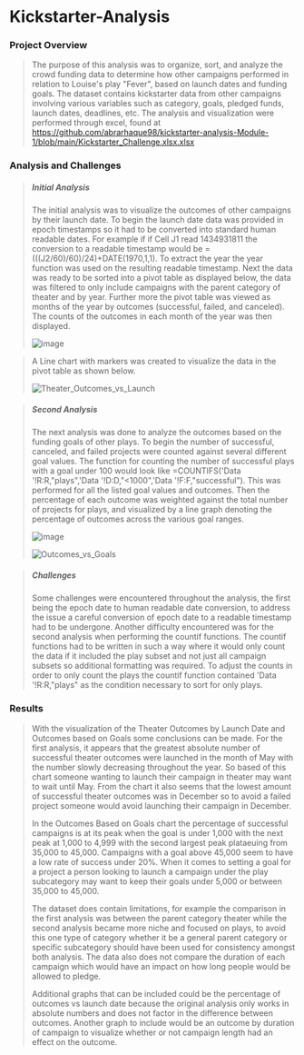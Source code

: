 # Kickstarter-Analysis
### Project Overview

>The purpose of this analysis was to organize, sort, and analyze the crowd funding data to determine how other campaigns performed in relation to Louise's play "Fever", based on launch dates and funding goals. The dataset contains kickstarter data from other campaigns involving various variables such as category, goals, pledged funds, launch dates, deadlines, etc. The analysis and visualization were performed through excel, found at https://github.com/abrarhaque98/kickstarter-analysis-Module-1/blob/main/Kickstarter_Challenge.xlsx.xlsx

### Analysis and Challenges

> ##### **Initial Analysis**
> The initial analysis was to visualize the outcomes of other campaigns by their launch date. To begin the launch date data was provided in epoch timestamps so it had to be converted into standard human readable dates. For example if if Cell J1 read 1434931811 the conversion to a readable timestamp would be =(((J2/60)/60)/24)+DATE(1970,1,1). To extract the year the year function was used on the resulting readable timestamp. 
> Next the data was ready to be sorted into a pivot table as displayed below, the data was filtered to only include campaigns with the parent category of theater and by year. Further more the pivot table was viewed as months of the year by outcomes (successful, failed, and canceled). The counts of the outcomes in each month of the year was then displayed.
> 
>![image](https://user-images.githubusercontent.com/85713568/131398225-78ccb86c-33ec-4e1f-a319-f8876ff4562b.png)

> A Line chart with markers was created to visualize the data in the pivot table as shown below. 
> 
> ![Theater_Outcomes_vs_Launch](https://user-images.githubusercontent.com/85713568/131399752-e87a1d78-a468-45c3-b36c-d7f9f00fafb4.png)

>##### **Second Analysis**
>The next analysis was done to analyze the outcomes based on the funding goals of other plays. To begin the number of successful, canceled, and failed projects were counted against several different goal values. The function for counting the number of successful plays with a goal under 100 would look like =COUNTIFS('Data '!R:R,"plays",'Data '!D:D,"<1000",'Data '!F:F,"successful"). This was performed for all the listed goal values and outcomes. Then the percentage of each outcome was weighted against the total number of projects for plays, and visualized by a line graph denoting the percentage of outcomes across the various goal ranges.
>
>![image](https://user-images.githubusercontent.com/85713568/131399938-e57e9607-aeaa-47eb-a5f7-66fd0bb64f27.png)
>
>![Outcomes_vs_Goals](https://user-images.githubusercontent.com/85713568/131399987-40cdd7c7-2a9f-4286-b6ba-59841f4414b5.png)

>##### **Challenges**
>Some challenges were encountered throughout the analysis, the first being the epoch date to human readable date conversion, to address the issue a careful conversion of epoch date to a readable timestamp had to be undergone. Another difficulty encountered was for the second analysis when performing the countif functions. The countif functions had to be written in such a way where it would only count the data if it included the play subset and not just all campaign subsets so additional formatting was required. To adjust the counts in order to only count the plays the countif function contained 'Data '!R:R,"plays" as the condition necessary to sort for only plays. 


### Results 

> With the visualization of the Theater Outcomes by Launch Date and Outcomes based on Goals some conclusions can be made. For the first analysis, it appears that the greatest absolute number of successful theater outcomes were launched in the month of May with the number slowly decreasing throughout the year. So based of this chart someone wanting to launch their campaign in theater may want to wait until May. From the chart it also seems that the lowest amount of successful theater outcomes was in December so to avoid a failed project someone would avoid launching their campaign in December.
> 
> In the Outcomes Based on Goals chart the percentage of successful campaigns is at its peak when the goal is under 1,000 with the next peak at 1,000 to 4,999 with the second largest peak plataeuing from 35,000 to 45,000. Campaigns with a goal above 45,000 seem to have a low rate of success under 20%. When it comes to setting a goal for a project a person looking to launch a campaign under the play subcategory may want to keep their goals under 5,000 or between 35,000 to 45,000.
>
> The dataset does contain limitations, for example the comparison in the first analysis was between the parent category theater while the second analysis became more niche and focused on plays, to avoid this one type of category whether it be a general parent category or specific subcategory should have been used for consistency amongst both analysis. The data also does not compare the duration of each campaign which would have an impact on how long people would be allowed to pledge. 
> 
> Additional graphs that can be included could be the percentage of outcomes vs launch date because the original analysis only works in absolute numbers and does not factor in the difference between outcomes. Another graph to include would be an outcome by duration of campaign to visualize whether or not campaign length had an effect on the outcome.
